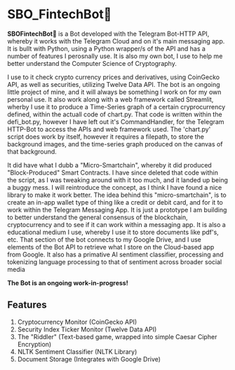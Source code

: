 # SBO_FintechBot🧭

**SBOFintechBot🧭** is a Bot developed with the Telegram Bot-HTTP API, whereby it works with the Telegram Cloud and on it's main messaging app.
It is bullt with Python, using a Python wrapper/s of the API and has a number of features I perosnally use. It is also my own bot, I use to help me better understand the Computer Science of Cryptography. 

I use to it check crypto currency prices and derivatives, using CoinGecko API, as well as securities, utilizing Twelve Data API. The bot is an ongoing
little project of mine, and it will always be something I work on for my own personal use. It also work along with a web framework called Streamlit, wherby I use it to produce a Time-Series graph of a certain cryprocurrency defined, within the actuall code of chart.py. That code is written within the defi_bot.py, however I have left out it's CommandHandler, for the Telegram HTTP-Bot to access the APIs and web framework used. The 'chart.py' script does work by itself, however it requires a filepath, to store the background images, and the time-series graph produced on the canvas of that background. 

It did have what I dubb a "Micro-Smartchain", whereby it did produced "Block-Produced" Smart Contracts. I have since deleted that code within the script, as I was tweaking around with it too much, and it landed up being a buggy mess. I will reintroduce the concept, as I think I have found a nice library to make it work better. The idea behind this "micro-smartchain", is to create an in-app wallet type of thing like a credit or debit card, and for it to work within the Telegram Messaging App. It is just a prototype I am building to better understand the general consensus of the blockchain, cryptocurrency and to see if it can work within a messaging app. It is also a educational medium I use, whereby I use it to store documents like pdf's, etc. That section of the bot connects to my Google Drive, and I use
elements of the Bot API to retrieve what I store on the Cloud-based app from Google. It also has a primative AI sentiment classifier, processing and tokenizing language processing to that of sentiment across broader social media

**The Bot is an ongoing work-in-progress!**

## Features

1. Cryptocurrency Monitor (CoinGecko API)
2. Security Index Ticker Monitor (Twelve Data API)
3. The "Riddler" (Text-based game, wrapped into simple Caesar Cipher Encryption)
4. NLTK Sentiment Classifier (NLTK Library)  
5. Document Storage (Integrates with Google Drive)
